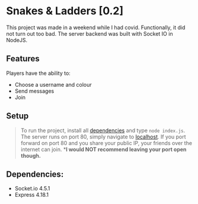 # Snakes & Ladders [0.2]
This project was made in a weekend while I had covid. Functionally, it did not turn out too bad.
The server backend was built with Socket IO in NodeJS.

## Features
Players have the ability to:
- Choose a username and colour
- Send messages
- Join 

## Setup
> To run the project, install all [dependencies](#dependencies) and type `node index.js`.
> The server runs on port 80, simply navigate to [localhost](http://localhost/).
> If you port forward on port 80 and you share your public IP, your friends over the internet can join. ***I would NOT recommend leaving your port open though.**

## Dependencies: 
- Socket.io 4.5.1
- Express 4.18.1